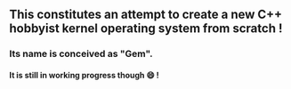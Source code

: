 ## This constitutes an attempt to create a new C++ hobbyist kernel operating system from scratch !


### Its name is conceived as "Gem".

#### It is still in working progress though :smile:	!
